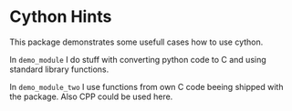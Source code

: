 # Cython Hints

This package demonstrates some usefull cases how to use cython.

In `demo_module` I do stuff with converting python code to C and using
standard library functions.

In `demo_module_two` I use functions from own C code beeing shipped with
the package. Also CPP could be used here.
